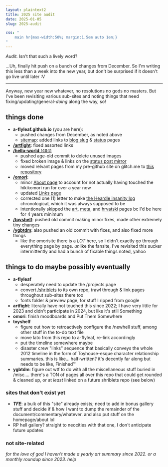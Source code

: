 ```yaml
---
layout: plaintext2
title: 2025 site audit
date: 2025-01-05
slug: 2025-audit

css: "
	main hr{max-width:50%; margin:1.5em auto 1em;}
"
---
```

*Audit.* Isn't that such a lively word?

...Uh, finally hit push on a bunch of changes from December. So I'm writing this less than a week into the new year, but don't be surprised if it doesn't go live until later :V

<!--more-->

----

Anyway, new year new whatever, no resolutions no gods no masters. But I've been revisiting various sub-sites and noting things that need fixing/updating/general-*doing* along the way, so!

## things done
- <b>a-flyleaf.github.io</b> (you are here):
	- pushed changes from December, as noted above
	- [sitemap]({{site.url}}/sitemap): added links to [blog slug](slugs) & [status]({{site.url}}/status) pages
- [<b>/artfight</b>]({{site.url}}/artfight): fixed assorted links
- [<b>/hello-world</b> (<span style="font-family:consolas,monospace;">404</span>)]({{site.url}}/hello-world)
	- pushed age-old commit to delete unused images
	- fixed broken image & links on the [status post mirror]({{site.url}}/hello-world/limbo)
	- moved relvant pages from my pre-github site on glitch.me to [this repository]({{site.url}}/hello-world/bonus/glitch-reboot)
- [<b>/omori</b>]({{site.url}}/omori):
	- minor [About page]({{site.url/omori/about) to account for not actually having touched the hikikomori run for over a year now
	- updated [Links page]({{site.url/omori/links)
	- corrected one (1) letter to make [the Heardle insanity log]({{site.url}}/omori/heardle) chronological, which it was always supposed to be
	- intentionally skipped the [art]({{site.url}}/omori/art), [meta]({{site.url}}/omori/meta), and [hrvatski]({{site.url}}/omori/hrvatski/kuci) pages bc I'd be here for 4 years minimum
- [<b>/toyshelf</b>]({{site.url}}/toyshelf): pushed old commit making minor fixes, made other extremely tiny changes
- [<b>/ygbtdm</b>]({{site.url}}/ygbtdm): also pushed an old commit with fixes, and also fixed more things
	- like the omorisite there is a <em style="text-transform:uppercase;">lot</em> here, so I didn't exactly go through everything page by page. *un*like the fansite, I've revisited this sucker intermittently and had a bunch of fixable things noted, yahoo

## things to do maybe possibly eventually
- <b>a-flyleaf</b>
	- desperately need to update the /projects page
	- convert [/shriblets]({{site.url/shriblets}}) to its own repo, trawl through & link pages throughout sub-sites there too
	- fonts folder & preview page, for stuff I ripped from google
- <b>artfight</b>: literally have not touched this since 2022; I have very little for 2023 and didn't participate in 2024, but like it's still Something
- <b>omori</b>: finish moodboards and Put Them Somewhere
- <b>toyshelf</b>
	- figure out how to retroactively configure the /newhell stuff, among other stuff in the to-do text file
	- move lato from this repo to a-flyleaf, re-link accordingly
	- put the timeline somewhere maybe
	- disaster crew "links" sequence that basically conveys the whole 2012 timeline in the form of Toyhouse-esque character relationship summaries. this is like... half-written? it's decently far along but needs to be like, Finished™
- <b>ygbtdm</b>: figure out wtf to do with all the miscellaneous stuff buried in /misc.... there's a TON of pages all over this repo that could get rounded & cleaned up, or at *least* linked on a future shriblets repo (see below)

### sites that don't exist yet
- <b><i>TFE</i></b>: a bulk of this "site" already exists; need to add in bonus gallery stuff and decide if & how I want to dump the remainder of the document/commentary/whatever. and also put stuff on the homepage/about lol
- RP hell gallery? straight to neocities with that one, I don't anticipate future updates

### not site-related
*for the love of god I haven't made a yearly art summary since 2022. or a monthly roundup since 2023. help*
